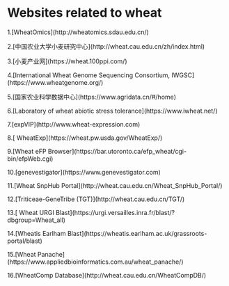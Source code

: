 Websites related to wheat
====
<p align="left">1.[WheatOmics](http://wheatomics.sdau.edu.cn/)  
<p align="left">2.[中国农业大学小麦研究中心](http://wheat.cau.edu.cn/zh/index.html)  
<p align="left">3.[小麦产业网](https://wheat.100ppi.com/)  
<p align="left">4.[International Wheat Genome Sequencing Consortium, IWGSC](https://www.wheatgenome.org/)  
<p align="left">5.[国家农业科学数据中心](https://www.agridata.cn/#/home)  
<p align="left">6.[Laboratory of wheat abiotic stress tolerance](https://www.iwheat.net/)  
<p align="left">7.[expVIP](http://www.wheat-expression.com)  
<p align="left">8.[ WheatExp](https://wheat.pw.usda.gov/WheatExp/)  
<p align="left">9.[Wheat eFP Browser](https://bar.utoronto.ca/efp_wheat/cgi-bin/efpWeb.cgi)  
<p align="left">10.[genevestigator](https://www.genevestigator.com)  
<p align="left">11.[Wheat SnpHub Portal](http://wheat.cau.edu.cn/Wheat_SnpHub_Portal/)  
<p align="left">12.[Triticeae-GeneTribe (TGT)](http://wheat.cau.edu.cn/TGT/)  
<p align="left">13.[ Wheat URGI Blast](https://urgi.versailles.inra.fr/blast/?dbgroup=Wheat_all)  
<p align="left">14.[Wheatis Earlham Blast](https://wheatis.earlham.ac.uk/grassroots-portal/blast)  
<p align="left">15.[Wheat Panache](https://www.appliedbioinformatics.com.au/wheat_panache/)  
<p align="left">16.[WheatComp Database](http://wheat.cau.edu.cn/WheatCompDB/)  
